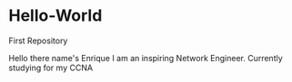 # Hello-World
First Repository

Hello there name's Enrique 
I am an inspiring Network Engineer. Currently studying for my CCNA 
